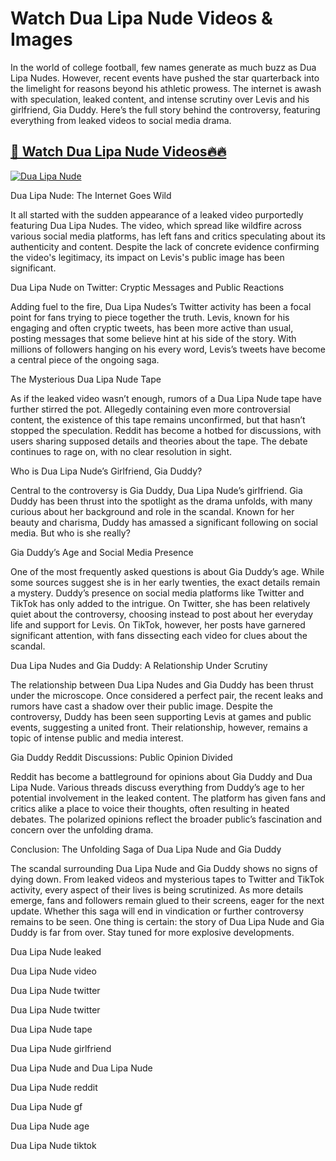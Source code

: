 ﻿# Watch Dua Lipa Nude Videos & Images  
  
In the world of college football, few names generate as much buzz as Dua Lipa Nudes. However, recent events have pushed the star quarterback into the limelight for reasons beyond his athletic prowess. The internet is awash with speculation, leaked content, and intense scrutiny over Levis and his girlfriend, Gia Duddy. Here’s the full story behind the controversy, featuring everything from leaked videos to social media drama.  
  
  
## [🔗 Watch Dua Lipa Nude Videos🔥🔥](https://hotvideos.systeme.io/watch-nudes)  
  
[![Dua Lipa Nude](https://i.imgur.com/dJHk4Zq.gif)](https://hotvideos.systeme.io/watch-nudes)  
  
  
Dua Lipa Nude: The Internet Goes Wild  
  
It all started with the sudden appearance of a leaked video purportedly featuring Dua Lipa Nudes. The video, which spread like wildfire across various social media platforms, has left fans and critics speculating about its authenticity and content. Despite the lack of concrete evidence confirming the video's legitimacy, its impact on Levis's public image has been significant.  
  
Dua Lipa Nude on Twitter: Cryptic Messages and Public Reactions  
  
Adding fuel to the fire, Dua Lipa Nudes’s Twitter activity has been a focal point for fans trying to piece together the truth. Levis, known for his engaging and often cryptic tweets, has been more active than usual, posting messages that some believe hint at his side of the story. With millions of followers hanging on his every word, Levis’s tweets have become a central piece of the ongoing saga.  
  
The Mysterious Dua Lipa Nude Tape  
  
As if the leaked video wasn’t enough, rumors of a Dua Lipa Nude tape have further stirred the pot. Allegedly containing even more controversial content, the existence of this tape remains unconfirmed, but that hasn’t stopped the speculation. Reddit has become a hotbed for discussions, with users sharing supposed details and theories about the tape. The debate continues to rage on, with no clear resolution in sight.  
  
Who is Dua Lipa Nude’s Girlfriend, Gia Duddy?  
  
Central to the controversy is Gia Duddy, Dua Lipa Nude’s girlfriend. Gia Duddy has been thrust into the spotlight as the drama unfolds, with many curious about her background and role in the scandal. Known for her beauty and charisma, Duddy has amassed a significant following on social media. But who is she really?  
  
Gia Duddy’s Age and Social Media Presence  
  
One of the most frequently asked questions is about Gia Duddy’s age. While some sources suggest she is in her early twenties, the exact details remain a mystery. Duddy’s presence on social media platforms like Twitter and TikTok has only added to the intrigue. On Twitter, she has been relatively quiet about the controversy, choosing instead to post about her everyday life and support for Levis. On TikTok, however, her posts have garnered significant attention, with fans dissecting each video for clues about the scandal.  
  
Dua Lipa Nudes and Gia Duddy: A Relationship Under Scrutiny  
  
The relationship between Dua Lipa Nudes and Gia Duddy has been thrust under the microscope. Once considered a perfect pair, the recent leaks and rumors have cast a shadow over their public image. Despite the controversy, Duddy has been seen supporting Levis at games and public events, suggesting a united front. Their relationship, however, remains a topic of intense public and media interest.  
  
Gia Duddy Reddit Discussions: Public Opinion Divided  
  
Reddit has become a battleground for opinions about Gia Duddy and Dua Lipa Nude. Various threads discuss everything from Duddy’s age to her potential involvement in the leaked content. The platform has given fans and critics alike a place to voice their thoughts, often resulting in heated debates. The polarized opinions reflect the broader public’s fascination and concern over the unfolding drama.  
  
Conclusion: The Unfolding Saga of Dua Lipa Nude and Gia Duddy  
  
The scandal surrounding Dua Lipa Nude and Gia Duddy shows no signs of dying down. From leaked videos and mysterious tapes to Twitter and TikTok activity, every aspect of their lives is being scrutinized. As more details emerge, fans and followers remain glued to their screens, eager for the next update. Whether this saga will end in vindication or further controversy remains to be seen. One thing is certain: the story of Dua Lipa Nude and Gia Duddy is far from over. Stay tuned for more explosive developments.  
  
  
Dua Lipa Nude leaked  
  
Dua Lipa Nude video  
  
Dua Lipa Nude twitter  
  
Dua Lipa Nude twitter  
  
Dua Lipa Nude tape  
  
Dua Lipa Nude girlfriend  
  
Dua Lipa Nude and Dua Lipa Nude  
  
Dua Lipa Nude reddit  
  
Dua Lipa Nude gf  
  
Dua Lipa Nude age  
  
Dua Lipa Nude tiktok
